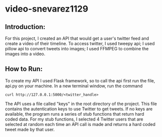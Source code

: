 # video-snevarez1129

## Introduction:

For this project, I created an API that would get a user's twitter feed and create a video of their timeline. To access twitter, I used tweepy api; I used pillow api to convert tweets into images; I used FFMPEG to combine the images into a video.

## How to Run:

To create my API I used Flask framework, so to call the api first run the file, api.py on your machine. In a new terminal window, run the command

`curl http://127.0.0.1:5000/<twitter_handle>`

The API uses a file called "keys" in the root directory of the project. This file contains the autentication keys to use Twitter to get tweets. If no keys are available, the program runs a series of stub functions that return hard coded data. For my stub functions, I selected 4 Twitter users that are selected at random each time an API call is made and returns a hard coded tweet made by that user.
